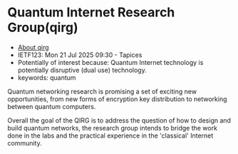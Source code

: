 # Quantum Internet Research Group(qirg)
* [About qirg](https://datatracker.ietf.org/group/qirg/about/)
* <IETFschedule>IETF123: Mon 21 Jul 2025 09:30 - Tapices</IETFschedule>
* Potentially of interest because: Quantum Internet technology is potentially disruptive (dual use) technology.
* keywords: quantum

Quantum networking research is promising a set of exciting new opportunities, from new forms of encryption key distribution to networking between quantum computers.

Overall the goal of the QIRG is to address the question of how to design and build quantum networks, the research group intends to bridge the work done in the labs and the practical experience in the 'classical' Internet community. 